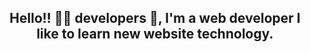 <h2 align="center"><b>Hello!! 👋🏻 developers 🚀, I'm a web developer I like to learn new website technology.</b></h2>
